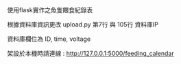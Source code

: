 使用flask實作之魚隻餵食紀錄表

根據資料庫資訊更改 upload.py 第7行 與 105行 資料庫IP

資料庫欄位為 ID, time, voltage

架設於本機時請連線 :
http://127.0.0.1:5000/feeding_calendar
